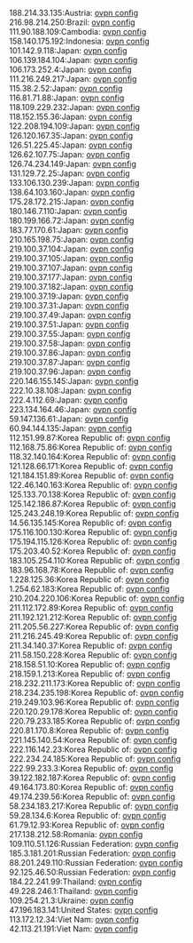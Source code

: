 188.214.33.135:Austria: [ovpn config](vpn/188_214_33_135.ovpn)  
216.98.214.250:Brazil: [ovpn config](vpn/216_98_214_250.ovpn)  
111.90.188.109:Cambodia: [ovpn config](vpn/111_90_188_109.ovpn)  
158.140.175.192:Indonesia: [ovpn config](vpn/158_140_175_192.ovpn)  
101.142.9.118:Japan: [ovpn config](vpn/101_142_9_118.ovpn)  
106.139.184.104:Japan: [ovpn config](vpn/106_139_184_104.ovpn)  
106.173.252.4:Japan: [ovpn config](vpn/106_173_252_4.ovpn)  
111.216.249.217:Japan: [ovpn config](vpn/111_216_249_217.ovpn)  
115.38.2.52:Japan: [ovpn config](vpn/115_38_2_52.ovpn)  
116.81.71.88:Japan: [ovpn config](vpn/116_81_71_88.ovpn)  
118.109.229.232:Japan: [ovpn config](vpn/118_109_229_232.ovpn)  
118.152.155.36:Japan: [ovpn config](vpn/118_152_155_36.ovpn)  
122.208.194.109:Japan: [ovpn config](vpn/122_208_194_109.ovpn)  
126.120.167.35:Japan: [ovpn config](vpn/126_120_167_35.ovpn)  
126.51.225.45:Japan: [ovpn config](vpn/126_51_225_45.ovpn)  
126.62.107.75:Japan: [ovpn config](vpn/126_62_107_75.ovpn)  
126.74.234.149:Japan: [ovpn config](vpn/126_74_234_149.ovpn)  
131.129.72.25:Japan: [ovpn config](vpn/131_129_72_25.ovpn)  
133.106.130.239:Japan: [ovpn config](vpn/133_106_130_239.ovpn)  
138.64.103.160:Japan: [ovpn config](vpn/138_64_103_160.ovpn)  
175.28.172.215:Japan: [ovpn config](vpn/175_28_172_215.ovpn)  
180.146.7.110:Japan: [ovpn config](vpn/180_146_7_110.ovpn)  
180.199.166.72:Japan: [ovpn config](vpn/180_199_166_72.ovpn)  
183.77.170.61:Japan: [ovpn config](vpn/183_77_170_61.ovpn)  
210.165.198.75:Japan: [ovpn config](vpn/210_165_198_75.ovpn)  
219.100.37.104:Japan: [ovpn config](vpn/219_100_37_104.ovpn)  
219.100.37.105:Japan: [ovpn config](vpn/219_100_37_105.ovpn)  
219.100.37.107:Japan: [ovpn config](vpn/219_100_37_107.ovpn)  
219.100.37.177:Japan: [ovpn config](vpn/219_100_37_177.ovpn)  
219.100.37.182:Japan: [ovpn config](vpn/219_100_37_182.ovpn)  
219.100.37.19:Japan: [ovpn config](vpn/219_100_37_19.ovpn)  
219.100.37.31:Japan: [ovpn config](vpn/219_100_37_31.ovpn)  
219.100.37.49:Japan: [ovpn config](vpn/219_100_37_49.ovpn)  
219.100.37.51:Japan: [ovpn config](vpn/219_100_37_51.ovpn)  
219.100.37.55:Japan: [ovpn config](vpn/219_100_37_55.ovpn)  
219.100.37.58:Japan: [ovpn config](vpn/219_100_37_58.ovpn)  
219.100.37.86:Japan: [ovpn config](vpn/219_100_37_86.ovpn)  
219.100.37.87:Japan: [ovpn config](vpn/219_100_37_87.ovpn)  
219.100.37.96:Japan: [ovpn config](vpn/219_100_37_96.ovpn)  
220.146.155.145:Japan: [ovpn config](vpn/220_146_155_145.ovpn)  
222.10.38.108:Japan: [ovpn config](vpn/222_10_38_108.ovpn)  
222.4.112.69:Japan: [ovpn config](vpn/222_4_112_69.ovpn)  
223.134.164.46:Japan: [ovpn config](vpn/223_134_164_46.ovpn)  
59.147.136.61:Japan: [ovpn config](vpn/59_147_136_61.ovpn)  
60.94.144.135:Japan: [ovpn config](vpn/60_94_144_135.ovpn)  
112.151.99.87:Korea Republic of: [ovpn config](vpn/112_151_99_87.ovpn)  
112.168.75.86:Korea Republic of: [ovpn config](vpn/112_168_75_86.ovpn)  
118.32.140.164:Korea Republic of: [ovpn config](vpn/118_32_140_164.ovpn)  
121.128.66.171:Korea Republic of: [ovpn config](vpn/121_128_66_171.ovpn)  
121.184.151.89:Korea Republic of: [ovpn config](vpn/121_184_151_89.ovpn)  
122.46.140.163:Korea Republic of: [ovpn config](vpn/122_46_140_163.ovpn)  
125.133.70.138:Korea Republic of: [ovpn config](vpn/125_133_70_138.ovpn)  
125.142.186.87:Korea Republic of: [ovpn config](vpn/125_142_186_87.ovpn)  
125.243.248.19:Korea Republic of: [ovpn config](vpn/125_243_248_19.ovpn)  
14.56.135.145:Korea Republic of: [ovpn config](vpn/14_56_135_145.ovpn)  
175.116.100.130:Korea Republic of: [ovpn config](vpn/175_116_100_130.ovpn)  
175.194.115.126:Korea Republic of: [ovpn config](vpn/175_194_115_126.ovpn)  
175.203.40.52:Korea Republic of: [ovpn config](vpn/175_203_40_52.ovpn)  
183.105.254.110:Korea Republic of: [ovpn config](vpn/183_105_254_110.ovpn)  
183.96.168.78:Korea Republic of: [ovpn config](vpn/183_96_168_78.ovpn)  
1.228.125.36:Korea Republic of: [ovpn config](vpn/1_228_125_36.ovpn)  
1.254.62.183:Korea Republic of: [ovpn config](vpn/1_254_62_183.ovpn)  
210.204.220.106:Korea Republic of: [ovpn config](vpn/210_204_220_106.ovpn)  
211.112.172.89:Korea Republic of: [ovpn config](vpn/211_112_172_89.ovpn)  
211.192.121.212:Korea Republic of: [ovpn config](vpn/211_192_121_212.ovpn)  
211.205.56.227:Korea Republic of: [ovpn config](vpn/211_205_56_227.ovpn)  
211.216.245.49:Korea Republic of: [ovpn config](vpn/211_216_245_49.ovpn)  
211.34.140.37:Korea Republic of: [ovpn config](vpn/211_34_140_37.ovpn)  
211.58.150.228:Korea Republic of: [ovpn config](vpn/211_58_150_228.ovpn)  
218.158.51.10:Korea Republic of: [ovpn config](vpn/218_158_51_10.ovpn)  
218.159.1.213:Korea Republic of: [ovpn config](vpn/218_159_1_213.ovpn)  
218.232.211.173:Korea Republic of: [ovpn config](vpn/218_232_211_173.ovpn)  
218.234.235.198:Korea Republic of: [ovpn config](vpn/218_234_235_198.ovpn)  
219.249.103.96:Korea Republic of: [ovpn config](vpn/219_249_103_96.ovpn)  
220.120.29.178:Korea Republic of: [ovpn config](vpn/220_120_29_178.ovpn)  
220.79.233.185:Korea Republic of: [ovpn config](vpn/220_79_233_185.ovpn)  
220.81.170.8:Korea Republic of: [ovpn config](vpn/220_81_170_8.ovpn)  
221.145.140.54:Korea Republic of: [ovpn config](vpn/221_145_140_54.ovpn)  
222.116.142.23:Korea Republic of: [ovpn config](vpn/222_116_142_23.ovpn)  
222.234.24.185:Korea Republic of: [ovpn config](vpn/222_234_24_185.ovpn)  
222.99.233.3:Korea Republic of: [ovpn config](vpn/222_99_233_3.ovpn)  
39.122.182.187:Korea Republic of: [ovpn config](vpn/39_122_182_187.ovpn)  
49.164.173.80:Korea Republic of: [ovpn config](vpn/49_164_173_80.ovpn)  
49.174.239.56:Korea Republic of: [ovpn config](vpn/49_174_239_56.ovpn)  
58.234.183.217:Korea Republic of: [ovpn config](vpn/58_234_183_217.ovpn)  
59.28.134.6:Korea Republic of: [ovpn config](vpn/59_28_134_6.ovpn)  
61.79.12.93:Korea Republic of: [ovpn config](vpn/61_79_12_93.ovpn)  
217.138.212.58:Romania: [ovpn config](vpn/217_138_212_58.ovpn)  
109.110.51.126:Russian Federation: [ovpn config](vpn/109_110_51_126.ovpn)  
185.3.181.201:Russian Federation: [ovpn config](vpn/185_3_181_201.ovpn)  
88.201.249.110:Russian Federation: [ovpn config](vpn/88_201_249_110.ovpn)  
92.125.46.50:Russian Federation: [ovpn config](vpn/92_125_46_50.ovpn)  
184.22.241.99:Thailand: [ovpn config](vpn/184_22_241_99.ovpn)  
49.228.246.1:Thailand: [ovpn config](vpn/49_228_246_1.ovpn)  
109.254.21.3:Ukraine: [ovpn config](vpn/109_254_21_3.ovpn)  
47.196.183.141:United States: [ovpn config](vpn/47_196_183_141.ovpn)  
113.172.12.34:Viet Nam: [ovpn config](vpn/113_172_12_34.ovpn)  
42.113.21.191:Viet Nam: [ovpn config](vpn/42_113_21_191.ovpn)  
